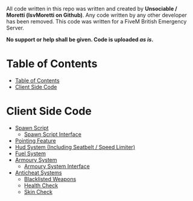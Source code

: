 All code written in this repo was written and created by **Unsociable / Moretti (lsvMoretti on Github)**. Any code written by any other developer has been removed. This code was written for a FiveM British Emergency Server.

**No support or help shall be given. Code is uploaded *as is*.**

# Table of Contents
- [Table of Contents](#table-of-contents)
- [Client Side Code](#client-side-code)

# Client Side Code

- [Spawn Script](Client%20Code/Spawn/SpawnScript.cs)
  - [Spawn Script Interface](Client%20Code/Spawn/ISpawnScript.cs)
- [Pointing Feature](Client%20Code/Pointing/Pointing.cs)
- [Hud System (Including Seatbelt / Speed Limiter)](Client%20Code/HUD/Hud.cs)
- [Fuel System](Client%20Code/Fuel/FuelScript.cs)
- [Armoury System](Client%20Code/Armoury/Armoury.cs)
  - [Armoury System Interface](Client%20Code/Armoury/IAmoury.cs)
- [Anticheat Systems](Client%20Code/Anticheat/)
  - [Blacklisted Weapons](Client%20Code/Anticheat/BlacklistWeapons.cs)
  - [Health Check](Client%20Code/Anticheat/HealthCheck.cs)
  - [Skin Check](Client%20Code/Anticheat/SkinCheck.cs)